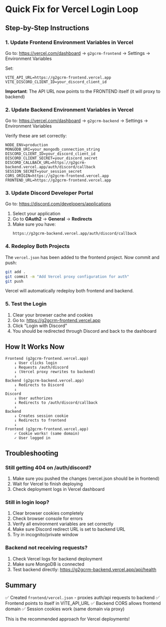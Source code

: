 # Quick Fix for Vercel Login Loop

## Step-by-Step Instructions

### 1. Update Frontend Environment Variables in Vercel

Go to: https://vercel.com/dashboard → `g2gcrm-frontend` → Settings → Environment Variables

Set:
```
VITE_API_URL=https://g2gcrm-frontend.vercel.app
VITE_DISCORD_CLIENT_ID=your_discord_client_id
```

**Important**: The API URL now points to the FRONTEND itself (it will proxy to backend)

### 2. Update Backend Environment Variables in Vercel

Go to: https://vercel.com/dashboard → `g2gcrm-backend` → Settings → Environment Variables

Verify these are set correctly:
```
NODE_ENV=production
MONGODB_URI=your_mongodb_connection_string
DISCORD_CLIENT_ID=your_discord_client_id
DISCORD_CLIENT_SECRET=your_discord_secret
DISCORD_CALLBACK_URL=https://g2gcrm-backend.vercel.app/auth/discord/callback
SESSION_SECRET=your_session_secret
CORS_ORIGIN=https://g2gcrm-frontend.vercel.app
FRONTEND_URL=https://g2gcrm-frontend.vercel.app
```

### 3. Update Discord Developer Portal

Go to: https://discord.com/developers/applications

1. Select your application
2. Go to **OAuth2** → **General** → **Redirects**
3. Make sure you have:
   ```
   https://g2gcrm-backend.vercel.app/auth/discord/callback
   ```

### 4. Redeploy Both Projects

The `vercel.json` has been added to the frontend project. Now commit and push:

```bash
git add .
git commit -m "Add Vercel proxy configuration for auth"
git push
```

Vercel will automatically redeploy both frontend and backend.

### 5. Test the Login

1. Clear your browser cache and cookies
2. Go to: https://g2gcrm-frontend.vercel.app
3. Click "Login with Discord"
4. You should be redirected through Discord and back to the dashboard

## How It Works Now

```
Frontend (g2gcrm-frontend.vercel.app)
    ↓ User clicks login
    ↓ Requests /auth/discord
    ↓ (Vercel proxy rewrites to backend)
    ↓
Backend (g2gcrm-backend.vercel.app)
    ↓ Redirects to Discord
    ↓
Discord
    ↓ User authorizes
    ↓ Redirects to /auth/discord/callback
    ↓
Backend
    ↓ Creates session cookie
    ↓ Redirects to frontend
    ↓
Frontend (g2gcrm-frontend.vercel.app)
    ✓ Cookie works! (same domain)
    ✓ User logged in
```

## Troubleshooting

### Still getting 404 on /auth/discord?

1. Make sure you pushed the changes (vercel.json should be in frontend)
2. Wait for Vercel to finish deploying
3. Check deployment logs in Vercel dashboard

### Still in login loop?

1. Clear browser cookies completely
2. Check browser console for errors
3. Verify all environment variables are set correctly
4. Make sure Discord redirect URL is set to backend URL
5. Try in incognito/private window

### Backend not receiving requests?

1. Check Vercel logs for backend deployment
2. Make sure MongoDB is connected
3. Test backend directly: https://g2gcrm-backend.vercel.app/api/health

## Summary

✅ Created `frontend/vercel.json` - proxies auth/api requests to backend
✅ Frontend points to itself in VITE_API_URL
✅ Backend CORS allows frontend domain
✅ Session cookies work (same domain via proxy)

This is the recommended approach for Vercel deployments!

